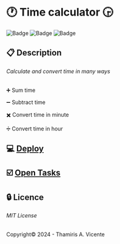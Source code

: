 #  :clock1: Time calculator :clock330:

![Badge](https://img.shields.io/static/v1?label=Status&message=Improving&color=orange&style=flat&logo=STATUS)
![Badge](https://img.shields.io/static/v1?label=Licence&message=MIT&color=blueviolet&style=flat&logo=MIT)
![Badge](https://img.shields.io/static/v1?label=Language&message=JavaScript&color=yellow&style=flat&logo=Javascript)

## :clipboard: Description

###### Calculate and convert time in many ways
:heavy_plus_sign: Sum time

:heavy_minus_sign: Subtract time

:heavy_multiplication_x: Convert time in minute

:heavy_division_sign: Convert time in hour

## :computer: [Deploy](https://thamiavicente.github.io/hour-calculator/)

## :ballot_box_with_check: [Open Tasks](https://github.com/thamiavicente/hour-calculator/issues)

## :lock: Licence

###### MIT License
Copyright:copyright: 2024 - Thamiris A. Vicente